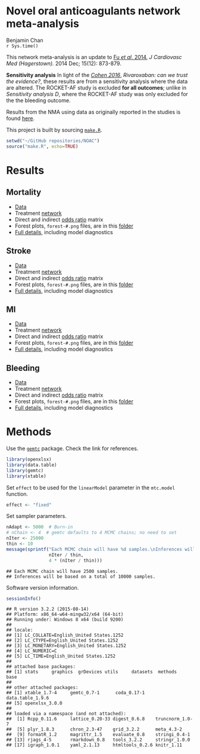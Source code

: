 # Novel oral anticoagulants network meta-analysis
Benjamin Chan  
`r Sys.time()`  


This network meta-analysis is an update to
[Fu *et al*, 2014](http://www.ncbi.nlm.nih.gov/pmc/articles/PMC4244213/),
*J Cardiovasc Med (Hagerstown).* 2014 Dec; 15(12): 873-879.

**Sensitivity analysis**
In light of the [*Cohen 2016*](http://dx.doi.org/10.1136/bmj.i575),
*Rivaroxaban: can we trust the evidence?*,
these results are from a sensitivity analysis where the data are altered.
The ROCKET-AF study is excluded **for all outcomes**;
unlike in *Sensitivity analysis D*, where the ROCKET-AF study was only excluded for the the bleeding outcome.

Results from the NMA using data as originally reported in the studies is found [here](http://dx.doi.org/10.5281/zenodo.46116).

This project is built by sourcing [`make.R`](make.R).


```r
setwd("~/GitHub repositories/NOAC")
source("make.R", echo=TRUE)
```


# Results

## Mortality

* [Data](mtcMortalityData.csv)
* Treatment [network](mtcMortality_files/figure-html/network-1.png)
* Direct and indirect [odds ratio](mtcMortalityOddsRatios.csv) matrix
* Forest plots, `forest-#.png` files, are in this [folder](mtcMortality_files/figure-html)
* [Full details](mtcMortality.md), including model diagnostics

## Stroke

* [Data](mtcStrokeData.csv)
* Treatment [network](mtcStroke_files/figure-html/network-1.png)
* Direct and indirect [odds ratio](mtcStrokeOddsRatios.csv) matrix
* Forest plots, `forest-#.png` files, are in this [folder](mtcStroke_files/figure-html)
* [Full details](mtcStroke.md), including model diagnostics

## MI

* [Data](mtcMIData.csv)
* Treatment [network](mtcMI_files/figure-html/network-1.png)
* Direct and indirect [odds ratio](mtcMIOddsRatios.csv) matrix
* Forest plots, `forest-#.png` files, are in this [folder](mtcMI_files/figure-html)
* [Full details](mtcMI.md), including model diagnostics

## Bleeding

* [Data](mtcBleedingData.csv)
* Treatment [network](mtcBleeding_files/figure-html/network-1.png)
* Direct and indirect [odds ratio](mtcBleedingOddsRatios.csv) matrix
* Forest plots, `forest-#.png` files, are in this [folder](mtcBleeding_files/figure-html)
* [Full details](mtcBleeding.md), including model diagnostics


# Methods

Use the [`gemtc`](https://drugis.org/software/r-packages/gemtc) package.
Check the link for references.


```r
library(openxlsx)
library(data.table)
library(gemtc)
library(xtable)
```



Set `effect` to be used for the `linearModel` parameter in the `mtc.model` function.


```r
effect <- "fixed"
```

Set sampler parameters.


```r
nAdapt <- 5000  # Burn-in
# nChain <- 4  # gemtc defaults to 4 MCMC chains; no need to set
nIter <- 25000
thin <- 10
message(sprintf("Each MCMC chain will have %d samples.\nInferences will be based on a total of %d samples.",
                nIter / thin,
                4 * (nIter / thin)))
```

```
## Each MCMC chain will have 2500 samples.
## Inferences will be based on a total of 10000 samples.
```

Software version information.


```r
sessionInfo()
```

```
## R version 3.2.2 (2015-08-14)
## Platform: x86_64-w64-mingw32/x64 (64-bit)
## Running under: Windows 8 x64 (build 9200)
## 
## locale:
## [1] LC_COLLATE=English_United States.1252 
## [2] LC_CTYPE=English_United States.1252   
## [3] LC_MONETARY=English_United States.1252
## [4] LC_NUMERIC=C                          
## [5] LC_TIME=English_United States.1252    
## 
## attached base packages:
## [1] stats     graphics  grDevices utils     datasets  methods   base     
## 
## other attached packages:
## [1] xtable_1.7-4     gemtc_0.7-1      coda_0.17-1      data.table_1.9.6
## [5] openxlsx_3.0.0  
## 
## loaded via a namespace (and not attached):
##  [1] Rcpp_0.11.6     lattice_0.20-33 digest_0.6.8    truncnorm_1.0-7
##  [5] plyr_1.8.3      chron_2.3-47    grid_3.2.2      meta_4.3-2     
##  [9] formatR_1.2     magrittr_1.5    evaluate_0.8    stringi_0.4-1  
## [13] rjags_4-5       rmarkdown_0.8   tools_3.2.2     stringr_1.0.0  
## [17] igraph_1.0.1    yaml_2.1.13     htmltools_0.2.6 knitr_1.11
```
